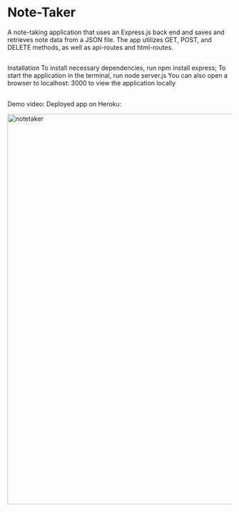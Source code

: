 # Note-Taker
A note-taking application that uses an Express.js back end and saves and retrieves note data from a JSON file. The app utilizes GET, POST, and DELETE methods, as well as api-routes and html-routes.

##
Installation
To install necessary dependencies, run npm install express;
To start the application in the terminal, run node server.js
You can also open a browser to localhost: 3000 to view the application locally

##
Demo video:
Deployed app on Heroku: 

<img width="876" alt="notetaker" src="https://user-images.githubusercontent.com/109751916/226215192-702d7e5e-74b6-4bae-a6f0-1cefbac8c5a4.png">